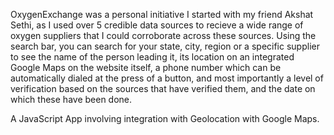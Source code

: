 OxygenExchange was a personal initiative I started with my friend Akshat Sethi, as I used over 5 credible data sources to recieve a wide range of oxygen suppliers that I could
corroborate across these sources. Using the search bar, you can search for your state, city, region or a specific supplier to see the name of the person leading it, its location
on an integrated Google Maps on the website itself, a phone number which can be automatically dialed at the press of a button, and most importantly a level of verification 
based on the sources that have verified them, and the date on which these have been done. 

A JavaScript App involving integration with Geolocation with Google Maps.
